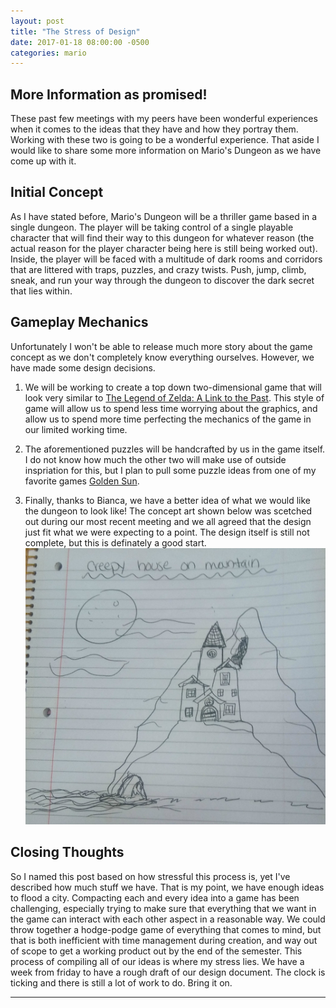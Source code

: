 ```yaml
---
layout: post
title: "The Stress of Design"
date: 2017-01-18 08:00:00 -0500
categories: mario
---
```


## [](#header-2)More Information as promised!

These past few meetings with my peers have been wonderful experiences when it comes to the ideas that they have and 
how they portray them. Working with these two is going to be a wonderful experience. That aside I would like to share
some more information on Mario's Dungeon as we have come up with it. 

## [](#header-2)Initial Concept

As I have stated before, Mario's Dungeon will be a thriller game based in a single dungeon. The player will be taking
control of a single playable character that will find their way to this dungeon for whatever reason (the actual reason
for the player character being here is still being worked out). Inside, the player will be faced with a multitude of
dark rooms and corridors that are littered with traps, puzzles, and crazy twists. Push, jump, climb, sneak, and run
your way through the dungeon to discover the dark secret that lies within. 

## [](#header-2)Gameplay Mechanics

Unfortunately I won't be able to release much more story about the game concept as we don't completely know everything
ourselves. However, we have made some design decisions. 

1.  We will be working to create a top down two-dimensional game that will look very similar to 
[The Legend of Zelda: A Link to the Past](https://en.wikipedia.org/wiki/The_Legend_of_Zelda:_A_Link_to_the_Past). This style
of game will allow us to spend less time worrying about the graphics, and allow us to spend more time perfecting the mechanics
of the game in our limited working time. 

2.  The aforementioned puzzles will be handcrafted by us in the game itself. I do not know how much the other two
will make use of outside inspriation for this, but I plan to pull some puzzle ideas from one of my favorite games 
[Golden Sun](https://en.wikipedia.org/wiki/Golden_Sun).

3.  Finally, thanks to Bianca, we have a better idea of what we would like the dungeon to look like! The concept art shown below was scetched out during our most recent meeting and we all agreed that the design just fit what we were expecting to a point. The design itself is still not complete, but this is definately a good start. 
![Concept-Art](/assets/images/conceptartmd.jpg)

## [](#header-2)Closing Thoughts

So I named this post based on how stressful this process is, yet I've described how much stuff we have. That is my point, we have 
enough ideas to flood a city. Compacting each and every idea into a game has been challenging, especially trying to make sure that
everything that we want in the game can interact with each other aspect in a reasonable way. We could throw together a hodge-podge
game of everything that comes to mind, but that is both inefficient with time management during creation, and way out of scope to
get a working product out by the end of the semester. This process of compiling all of our ideas is where my stress lies. We have a week from friday to have a rough draft of our design document. The clock is ticking and there is still a lot of work to do. Bring it on.

* * *

